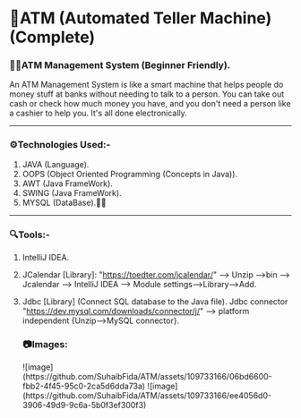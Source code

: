 # 🏧ATM (Automated Teller Machine) (Complete)

<h3>🧑‍💼ATM Management System (Beginner Friendly).</h3>

  An ATM Management System is like a smart machine that helps people do money stuff at banks without needing to
  talk to a person. You can take out cash or check how much money you have, and you don't need a person like a cashier to help you. It's all done 
  electronically.
  <hr>
 
<h3>⚙️Technologies Used:-</h3>
  
 1) JAVA (Language).
 2) OOPS (Object Oriented Programming (Concepts in Java)).
 3) AWT (Java FrameWork).
 4) SWING (Java FrameWork).
 5) MYSQL (DataBase).😶‍🌫️
  <hr>

<h3>🔍Tools:-</h3>

1) IntelliJ IDEA.
2) JCalendar [Library]:  "https://toedter.com/jcalendar/" --> Unzip -->bin --> Jcalendar --> IntelliJ IDEA --> Module settings-->Library-->Add.
3) Jdbc [Library] (Connect SQL database to the Java file). Jdbc connector "https://dev.mysql.com/downloads/connector/j/" --> platform independent
   {Unzip-->MySQL connector}.
   
     <h3>📷Images:</h3>
     ![image](https://github.com/SuhaibFida/ATM/assets/109733166/06bd6600-fbb2-4f45-95c0-2ca5d6dda73a)
     ![image](https://github.com/SuhaibFida/ATM/assets/109733166/ee4056d0-3906-49d9-9c6a-5b0f3ef300f3)







